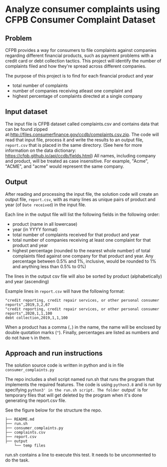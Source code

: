 # Analyze consumer complaints using CFPB Consumer Complaint Dataset

## Problem
CFPB provides a way for consumers to file complaints against companies regarding different financial products, such as payment problems with a credit card or debt collection tactics. This project will identify the number of complaints filed and how they're spread across different companies. 

The purpose of this project is to find for each financial product and year
-  total number of complaints
-  number of companies receiving atleast one complaint and 
-  highest percentage of complaints directed at a single company


## Input dataset
The input file is CFPB dataset called complaints.csv and contains data that can be found zipped at:http://files.consumerfinance.gov/ccdb/complaints.csv.zip. The code will read that input file, process it and write the results to an output file, `report.csv` that is placed in the same directory.
(See here for more information on the data dictionary: https://cfpb.github.io/api/ccdb/fields.html)
All names, including company and product, will be treated as case insensitive. For example, "Acme", "ACME", and "acme" would represent the same company.

## Output

After reading and processing the input file, the solution code will create an output file, `report.csv`, with as many lines as unique pairs of product and year (of `Date received`) in the input file. 

Each line in the output file will list the following fields in the following order:
* product (name in all lowercase)
* year (in YYYY format)
* total number of complaints received for that product and year
* total number of companies receiving at least one complaint for that product and year
* highest percentage (rounded to the nearest whole number) of total complaints filed against one company for that product and year. Any percentage between 0.5% and 1%, inclusive, would be rounded to 1% and anything less than 0.5% to 0%)

The lines in the output csv file will also be sorted by product (alphabetically) and year (ascending)

Example lines in `report.csv` will have the following format:
```
"credit reporting, credit repair services, or other personal consumer reports",2019,3,2,67
"credit reporting, credit repair services, or other personal consumer reports",2020,1,1,100
debt collection,2019,1,1,100
```
When a product has a comma (`,`) in the name, the name will be enclosed by double quotation marks (`"`). 
Finally, percentages are listed as numbers and do not have `%` in them.

## Approach and run instructions

The solution source code is written in python and is in file `consumer_complaints.py`

The repo includes a shell script named run.sh that runs the program that implements the required features.
The code is using `python3.8` and is run by specifying `python3' in the run.sh script. The folder `output` is for temporary files that will get deleted by the program when it's done generating the report.csv file.

See the figure below for the structure the repo.


    ├── README.md
    ├── run.sh
    ├── consumer_complaints.py
    ├── complaints.csv
    ├── report.csv 
    ├── output
        └── temp files 


run.sh contains a line to execute this test. It needs to be uncommented to do the task.

